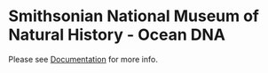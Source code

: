 # Smithsonian National Museum of Natural History - Ocean DNA

Please see [Documentation]([https://github.com/dmacguigan/SI-Ocean-DNA/wiki](https://dmacguigan.github.io/SI-Ocean-DNA/)) for more info.
